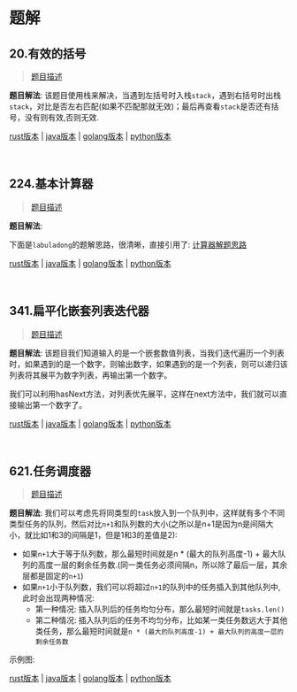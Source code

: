 # 题解

## 20.有效的括号

> [题目描述](https://leetcode-cn.com/problems/valid-parentheses/)

**题目解法**: 该题目使用栈来解决，当遇到左括号时入栈`stack`，遇到右括号时出栈`stack`，对比是否左右匹配(如果不匹配那就无效)；最后再查看`stack`是否还有括号，没有则有效,否则无效.

[rust版本](../../../codes/rust/20.有效的括号.rs) |
[java版本](../../../codes/java/20.有效的括号.java) |
[golang版本](../../../codes/golang/20.有效的括号.go) |
[python版本](../../../codes/python/20.有效的括号.py)

</br>

## 224.基本计算器

> [题目描述](https://leetcode-cn.com/problems/basic-calculator/)

**题目解法**:

下面是`labuladong`的题解思路，很清晰，直接引用了:
[计算器解题思路](https://labuladong.github.io/algo/di-san-zha-24031/jing-dian--a94a0/ru-he-shi--24fe4/)

[rust版本](../../../codes/rust/224.基本计算器.rs) |
[java版本](../../../codes/java/224.基本计算器.java) |
[golang版本](../../../codes/golang/224.基本计算器.go) |
[python版本](../../../codes/python/224.基本计算器.py)

</br>

## 341.扁平化嵌套列表迭代器

> [题目描述](https://leetcode-cn.com/problems/flatten-nested-list-iterator/)

**题目解法**: 该题目我们知道输入的是一个嵌套数值列表，当我们迭代遍历一个列表时，如果遇到的是一个数字，则输出数字，如果遇到的是一个列表，则可以递归该列表将其展平为数字列表，再输出第一个数字。

我们可以利用hasNext方法，对列表优先展平，这样在next方法中，我们就可以直接输出第一个数字了。

[rust版本](../../../codes/rust/341.扁平化嵌套列表迭代器.rs) |
[java版本](../../../codes/java/341.扁平化嵌套列表迭代器.java) |
[golang版本](../../../codes/golang/341.扁平化嵌套列表迭代器.go) |
[python版本](../../../codes/python/341.扁平化嵌套列表迭代器.py)

</br>

## 621.任务调度器

> [题目描述](https://leetcode-cn.com/problems/task-scheduler/)

**题目解法**: 我们可以考虑先将同类型的`task`放入到一个队列中，这样就有多个不同类型任务的队列，然后对比`n+1`和队列数的大小(之所以是n+1是因为n是间隔大小，就比如1和3的间隔是1，但是1和3的差值是2):

- 如果`n+1`大于等于队列数，那么最短时间就是n * (最大的队列高度-1) + 最大队列的高度一层的剩余任务数.(同一类任务必须间隔n，所以除了最后一层，其余层都是固定的`n+1`)
- 如果`n+1`小于队列数，我们可以将超过`n+1`的队列中的任务插入到其他队列中, 此时会出现两种情况:
  - 第一种情况: 插入队列后的任务均匀分布，那么最短时间就是`tasks.len()`
  - 第二种情况: 插入队列后的任务不均匀分布，比如某一类任务数远大于其他类任务，那么最短时间就是`n * (最大的队列高度-1) + 最大队列的高度一层的剩余任务数`

示例图:

[rust版本](../../../codes/rust/621.任务调度器.rs) |
[java版本](../../../codes/java/621.任务调度器.java) |
[golang版本](../../../codes/golang/621.任务调度器.go) |
[python版本](../../../codes/python/621.任务调度器.py)